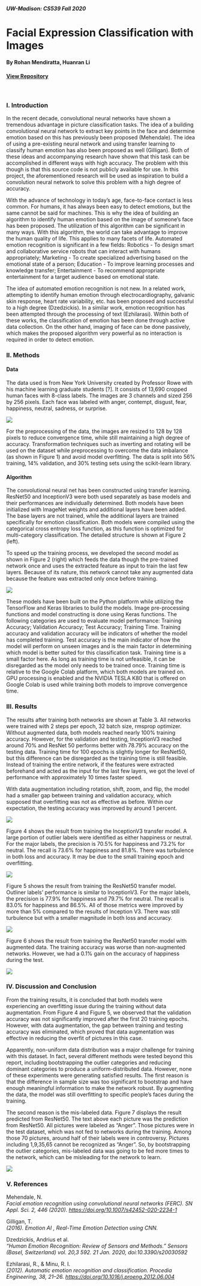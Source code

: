 ##### UW-Madison: CS539 Fall 2020
# Facial Expression Classification with Images
#### By Rohan Mendiratta, Huanran Li 
#### <a href="http://github.com/romendiratta/Face-Emotion-ANN">View Repository</a>

<br/>

### **I. Introduction**
In the recent decade, convolutional neural networks have shown a tremendous advantage in picture classification tasks. The idea of a building convolutional neural network to extract key points in the face and determine emotion based on this has previously been proposed (Mehendale). The idea of using a pre-existing neural network and using transfer learning to classify human emotion has also been proposed as well (Gilligan). Both of these ideas and accompanying research have shown that this task can be accomplished in different ways with high accuracy. The problem with this though is that this source code is not publicly available for use. In this project, the aforementioned research will be used as inspiration to build a convolution neural network to solve this problem with a high degree of accuracy. 

With the advance of technology in today’s age, face-to-face contact is less common. For humans, it has always been easy to detect emotions, but the same cannot be said for machines. This is why the idea of building an algorithm to identify human emotion based on the image of someone’s face has been proposed. The utilization of this algorithm can be significant in many ways. With this algorithm, the world can take advantage to improve the human quality of life. This applies to many facets of life. Automated emotion recognition is significant in a few fields: Robotics - To design smart and collaborative service robots that can interact with humans appropriately; Marketing - To create specialized advertising based on the emotional state of a person; Education - To improve learning processes and knowledge transfer; Entertainment - To recommend appropriate entertainment for a target audience based on emotional state.

The idea of automated emotion recognition is not new. In a related work, attempting to identify human emotion through electrocardiography, galvanic skin response, heart rate variability, etc. has been proposed and successful to a high degree (Dzedzickis). In a similar work, emotion recognition has been attempted through the processing of text (Ezhilarasi). Within both of these works, the classification of emotion has been done through active data collection. On the other hand, imaging of face can be done passively, which makes the proposed algorithm very powerful as no interaction is required in order to detect emotion.
<br/>

### **II. Methods**

#### **Data**
The data used is from New York University created by Professor Rowe with his machine learning graduate students [?]. It consists of 13,690 cropped human faces with 8-class labels. The images are 3 channels and sized 256 by 256 pixels. Each face was labeled with anger, contempt, disgust, fear, happiness, neutral, sadness, or surprise.

<img src='./resources/data-distribution.png'>
<br/>

For the preprocessing of the data, the images are resized to 128 by 128 pixels to reduce convergence time, while still maintaining a high degree of accuracy. Transformation techniques such as inverting and rotating will be used on the dataset while preprocessing to overcome the data imbalance (as shown in Figure 1) and avoid model overfitting. The data is split into 56% training, 14% validation, and 30% testing sets using the scikit-learn library. 

#### **Algorithm**
The convolutional neural net has been constructed using transfer learning. ResNet50 and InceptionV3 were both used separately as base models and their performances are individually determined. Both models have been initialized with ImageNet weights and additional layers have been added. The base layers are not trained, while the additional layers are trained specifically for emotion classification. Both models were compiled using the categorical cross entropy loss function, as this function is optimized for multi-category classification. The detailed structure is shown at Figure 2 (left).

To speed up the training process, we developed the second model as shown in Figure 2 (right) which feeds the data though the pre-trained network once and uses the extracted feature as input to train the last few layers. Because of its nature, this network cannot take any augmented data because the feature was extracted only once before training.

<img src='./resources/models.png'>
<br/>

These models have been built on the Python platform while utilizing the TensorFlow and Keras libraries to build the models. Image pre-processing functions and model constructing is done using Keras functions. The following categories are used to evaluate model performance: Training Accuracy; Validation Accuracy; Test Accuracy; Training Time. Training accuracy and validation accuracy will be indicators of whether the model has completed training. Test accuracy is the main indicator of how the model will perform on unseen images and is the main factor in determining which model is better suited for this classification task. Training time is a small factor here. As long as training time is not unfeasible, it can be disregarded as the model only needs to be trained once. Training time is relative to the Google Colab platform, which both models are trained on. GPU processing is enabled and the NVIDIA TESLA K80 that is offered on Google Colab is used while training both models to improve convergence time. 
<br/>

### **III. Results**
The results after training both networks are shown at Table 3. All networks were trained with 2 steps per epoch, 32 batch size, rmsprop optimizer. Without augmented data, both models reached nearly 100% training accuracy. However, for the validation and testing, InceptionV3 reached around 70% and ResNet 50 performs better with 78.79% accuracy on the testing data. Training time for 100 epochs is slightly longer for ResNet50, but this difference can be disregarded as the training time is still feasible. Instead of training the entire network, if the features were extracted beforehand and acted as the input for the last few layers, we got the level of performance with approximately 10 times faster speed.

With data augmentation including rotation, shift, zoom, and flip, the model had a smaller gap between training and validation accuracy, which supposed that overfitting was not as effective as before. Within our expectation, the testing accuracy was improved by around 1 percent.

<img src='./resources/model-performance.png'>
<br/>

Figure 4 shows the result from training the InceptionV3 transfer model. A large portion of outlier labels were identified as either happiness or neutral. For the major labels, the precision is 70.5% for happiness and 73.2% for neutral. The recall is 73.6% for happiness and 81.8%. There was turbulence in both loss and accuracy. It may be due to the small training epoch and overfitting.

<img src='./resources/inception-v3.png'>
<br/>

Figure 5 shows the result from training the ResNet50 transfer model. Outliner labels’ performance is similar to InceptionV3. For the major labels, the precision is 77.9% for happiness and 79.7% for neutral. The recall is 83.0% for happiness and 86.5%. All of those metrics were improved by more than 5% compared to the results of Inception V3. There was still turbulence but with a smaller magnitude in both loss and accuracy. 

<img src='./resources/ResNet50.png'>
<br/>

Figure 6 shows the result from training the ResNet50 transfer model with augmented data. The training accuracy was worse than non-augmented networks. However, we had a 0.1% gain on the accuracy of happiness during the test.

<img src='./resources/augmented-ResNet50.png'>
<br/>

### **IV. Discussion and Conclusion**
From the training results, it is concluded that both models were experiencing an overfitting issue during the training without data augmentation. From Figure 4 and Figure 5, we observed that the validation accuracy was not significantly improved after the first 20 training epochs. However, with data augmentation, the gap between training and testing accuracy was eliminated, which proved that data augmentation was effective in reducing the overfit of pictures in this case.

Apparently, non-uniform data distribution was a major challenge for training with this dataset. In fact, several different methods were tested beyond this report, including bootstrapping the outlier categories and reducing dominant categories to produce a uniform-distributed data. However, none of these experiments were generating satisfied results. The first reason is that the difference in sample size was too significant to bootstrap and have enough meaningful information to make the network robust. By augmenting the data, the model was still overfitting to specific people’s faces during the training.

The second reason is the mis-labeled data. Figure 7 displays the result predicted from ResNet50. The text above each picture was the prediction from ResNet50. All pictures were labeled as “Anger”. Those pictures were in the test dataset, which was not fed to networks during the training. Among those 70 pictures, around half of their labels were in controversy. Pictures including 1,9,35,65 cannot be recognized as “Anger”. So, by bootstrapping the outlier categories, mis-labeled data was going to be fed more times to the network, which can be misleading for the network to learn.

<img src='./resources/ResNet50-prediction.png'>
<br/>

### **V. References**

Mehendale, N.<br/>
<cite>Facial emotion recognition using convolutional neural networks (FERC). SN Appl. Sci. 2, 446 (2020). https://doi.org/10.1007/s42452-020-2234-1</cite>

Gilligan, T.<br/>
<cite>(2016). Emotion AI , Real-Time Emotion Detection using CNN.</cite>

Dzedzickis, Andrius et al.</br>
<cite>“Human Emotion Recognition: Review of Sensors and Methods.” Sensors (Basel, Switzerland) vol. 20,3 592. 21 Jan. 2020, doi:10.3390/s20030592</cite>

Ezhilarasi, R., & Minu, R. I.</br>
<cite>(2012). Automatic emotion recognition and classification. Procedia Engineering, 38, 21–26. https://doi.org/10.1016/j.proeng.2012.06.004</cite>
